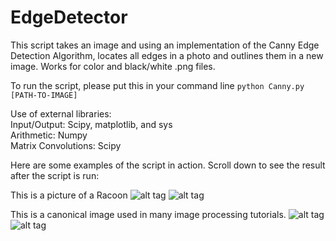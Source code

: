 # EdgeDetector

This script takes an image and using an implementation of the Canny Edge Detection Algorithm, locates all edges in a photo and outlines them in a new image. Works for color and black/white .png files. 

To run the script, please put this in your command line `python Canny.py [PATH-TO-IMAGE]`

Use of external libraries:  
Input/Output: Scipy, matplotlib, and sys  
Arithmetic: Numpy  
Matrix Convolutions: Scipy  

Here are some examples of the script in action. Scroll down to see the result after the script is run:

This is a picture of a Racoon
![alt tag](https://github.com/VegesnaNikhilesh/ImageProcessing/blob/master/racoon.png)
![alt tag](https://github.com/VegesnaNikhilesh/ImageProcessing/blob/master/processed_racoon.png)

This is a canonical image used in many image processing tutorials. 
![alt tag](https://github.com/VegesnaNikhilesh/ImageProcessing/blob/master/Lena.png)
![alt tag](https://github.com/VegesnaNikhilesh/ImageProcessing/blob/master/processed_lena.png)
